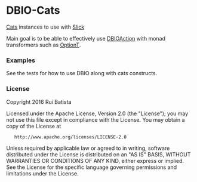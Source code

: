 # DBIO-Cats


[Cats](https://github.com/typelevel/cats) instances to use with [Slick](http://slick.lightbend.com)

Main goal is to be able to effectively use [DBIOAction](http://slick.lightbend.com/doc/3.1.1/api/#package) with monad transformers such as [OptionT](http://typelevel.org/cats/tut/optiont.html).

### Examples

See the tests for how to use DBIO along with cats constructs.

### License

   Copyright 2016 Rui Batista

   Licensed under the Apache License, Version 2.0 (the "License");
   you may not use this file except in compliance with the License.
   You may obtain a copy of the License at

       http://www.apache.org/licenses/LICENSE-2.0

   Unless required by applicable law or agreed to in writing, software
   distributed under the License is distributed on an "AS IS" BASIS,
   WITHOUT WARRANTIES OR CONDITIONS OF ANY KIND, either express or implied.
   See the License for the specific language governing permissions and
   limitations under the License.


